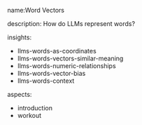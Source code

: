 name:Word Vectors

description: How do LLMs represent words?

insights:

- llms-words-as-coordinates
- llms-words-vectors-similar-meaning
- llms-words-numeric-relationships
- llms-words-vector-bias
- llms-words-context

aspects:

- introduction
- workout
